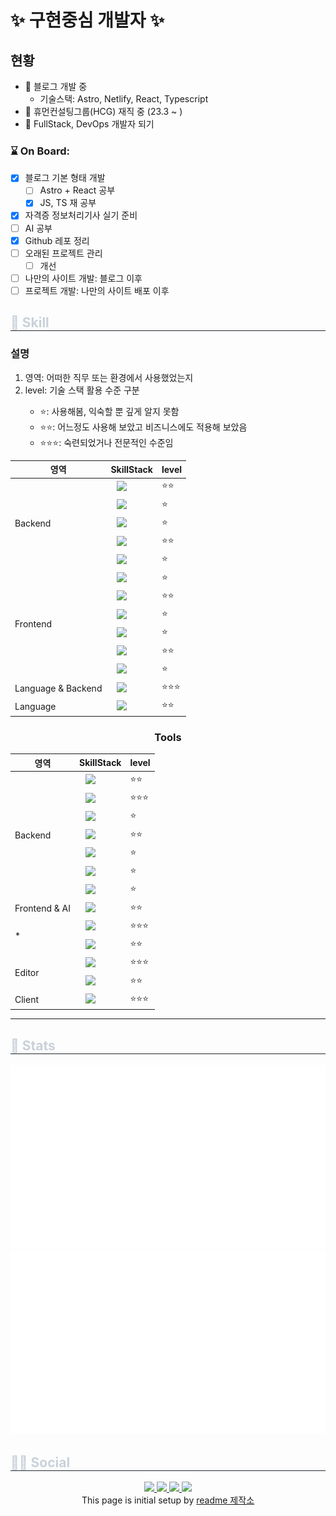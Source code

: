 <!--
**adasey/adasey** is a ✨ _special_ ✨ repository because its `README.md` (this file) appears on your GitHub profile.

Here are some ideas to get you started:

- 🔭 I’m currently working on ...
- 🌱 I’m currently learning ...
- 👯 I’m looking to collaborate on ...
- 🤔 I’m looking for help with ...
- 💬 Ask me about ...
- 📫 How to reach me: ...
- 😄 Pronouns: ...
- ⚡ Fun fact: ...
-->

# ✨ 구현중심 개발자 ✨
## 현황
- 🔭 블로그 개발 중
  - 기술스택: Astro, Netlify, React, Typescript
- 🏢 휴먼컨설팅그룹(HCG) 재직 중 (23.3 ~ )
- 🌱 FullStack, DevOps 개발자 되기

### ⌛️ On Board:
- [x] 블로그 기본 형태 개발
  - [ ] Astro + React 공부
  - [x] JS, TS 재 공부
- [x] 자격증 정보처리기사 실기 준비
- [ ] AI 공부
- [x] Github 레포 정리
- [ ] 오래된 프로젝트 관리
  - [ ] 개선
- [ ] 나만의 사이트 개발: 블로그 이후
- [ ] 프로젝트 개발: 나만의 사이트 배포 이후

<div>
  <h2 style="border-bottom: 1px solid #21262d; color: #c9d1d9;"> 🌟 Skill </h2>
  <div>
    <h3>설명</h3>
    <div>
      <ol>
        <li>영역: 어떠한 직무 또는 환경에서 사용했었는지</li>
        <li>level: 기술 스택 활용 수준 구분</li>
        <ul>
          <li>⭐: 사용해봄, 익숙할 뿐 깊게 알지 못함</li>
          <li>⭐⭐: 어느정도 사용해 보았고 비즈니스에도 적용해 보았음</li>
          <li>⭐⭐⭐: 숙련되었거나 전문적인 수준임</li>
        </ul>
      </ol>
    </div>
  </div>
  <div align="center">
    <table>
      <thead>
        <th>영역</th><th>SkillStack</th><th>level</th>
      </thead>
      <tbody>
        <tr>
          <td rowspan="5">Backend</td>
          <td>
            <img src="https://img.shields.io/badge/SpringFramework-6DB33F?style=flat-square&logo=Spring&logoColor=white" style="height : auto; margin-left : 10px; margin-right : 10px;"/>
          </td>
          <td>⭐⭐</td>
        </tr>
        <tr>
          <td>
            <img src="https://img.shields.io/badge/MyBatis-000000?style=flat-square" style="height : auto; margin-left : 10px; margin-right : 10px;"/>
          </td>
          <td>⭐</td>
        </tr>
        <tr>
          <td>
            <img src="https://img.shields.io/badge/QueryDSL-000000?style=flat-square" style="height : auto; margin-left : 10px; margin-right : 10px;"/>
          </td>
          <td>⭐</td>
        </tr>
        <tr>
          <td>
            <img src="https://img.shields.io/badge/OracleDB-F80000?style=flat-square" style="height : auto; margin-left : 10px; margin-right : 10px;"/>
          </td>
          <td>⭐⭐</td>
        </tr>
        <tr>
          <td>
            <img src="https://img.shields.io/badge/MySQL-4479A1?style=flat-square&logo=MySQL&logoColor=white" style="height : auto; margin-left : 10px; margin-right : 10px;"/>
          </td>
          <td>⭐</td>
        </tr>
        <tr>
          <td rowspan="6">Frontend</td>
          <td>
            <img src="https://img.shields.io/badge/Astro-BC52EE?style=flat-square&logo=astro&logoColor=white" style="height : auto; margin-left : 10px; margin-right : 10px;"/>
          </td>
          <td>⭐</td>
        </tr>
        <tr>
          <td>
            <img src="https://img.shields.io/badge/HTML5-E34F26?style=flat-square&logo=HTML5&logoColor=white" style="height : auto; margin-left : 10px; margin-right : 10px;"/>
          </td>
          <td>⭐⭐</td>
        </tr>
        <tr>
          <td>
            <img src="https://img.shields.io/badge/CSS3-1572B6?style=flat-square&logo=CSS3&logoColor=white" style="height : auto; margin-left : 10px; margin-right : 10px;"/>
          </td>
          <td>⭐</td>
        </tr>
        <tr>
          <td>
            <img src="https://img.shields.io/badge/React-61DAFB?style=flat-square&logo=react&logoColor=white" style="height : auto; margin-left : 10px; margin-right : 10px;"/>
          </td>
          <td>⭐</td>
        </tr>
        <tr>
          <td>
            <img src="https://img.shields.io/badge/Javascript-F7DF1E?style=flat-square&logo=JavaScript&logoColor=white" style="height : auto; margin-left : 10px; margin-right : 10px;"/></a>&nbsp;
          </td>
          <td>⭐⭐</td>
        </tr>
        <tr>
          <td>
            <img src="https://img.shields.io/badge/Typescript-3178C6?style=flat-square&logo=TypeScript&logoColor=white" style="height : auto; margin-left : 10px; margin-right : 10px;"/>
          </td>
          <td>⭐</td>
        </tr>
        <tr>
          <td>Language & Backend</td>
          <td>
            <img src="https://img.shields.io/badge/Java-000000?style=flat-square&logo=OpenJDK&logoColor=red" style="height : auto; margin-left : 10px; margin-right : 10px;"/>
          </td>
          <td>⭐⭐⭐</td>
        </tr>
        <tr>
          <td>Language</td>
          <td>
            <img src="https://img.shields.io/badge/Python-3776AB?style=flat-square&logo=python&logoColor=F7DF1E" style="height : auto; margin-left : 10px; margin-right : 10px;"/>
          </td>
          <td>⭐⭐</td>
        </tr>
      </tbody>
    </table>
    <span>
      <h3>Tools</h3>
      <table>
        <thead>
          <th>영역</th><th>SkillStack</th><th>level</th>
        </thead>
        <tbody>
          <tr>
            <td rowspan="7">Backend</td>
            <td>
              <img src="https://img.shields.io/badge/DBeaver-382923?style=flat-square&logo=dbeaver&logoColor=white" style="height : auto; margin-left : 10px; margin-right : 10px;"/>
            </td>
            <td>⭐⭐</td>
          </tr>
          <tr>
            <td>
              <img src="https://img.shields.io/badge/Intellij-3027FF?style=flat-square&logo=intellijidea&logoColor=black" style="height : auto; margin-left : 10px; margin-right : 10px;"/>
            </td>
            <td>⭐⭐⭐</td>
          </tr>
          <tr>
            <td>
              <img src="https://img.shields.io/badge/Docker-2496ED?style=flat-square&logo=docker&logoColor=white" style="height : auto; margin-left : 10px; margin-right : 10px;"/>
            </td>
            <td>⭐</td>
          </tr>
          <tr>
            <td>
              <img src="https://img.shields.io/badge/SVN-3E7FC1?style=flat-square" style="height : auto; margin-left : 10px; margin-right : 10px;"/>
            </td>
            <td>⭐⭐</td>
          </tr>
          <tr>
            <td>
              <img src="https://img.shields.io/badge/Amazonec2-FF9900?style=flat-square&logo=amazonec2&logoColor=white" style="height : auto; margin-left : 10px; margin-right : 10px;"/>
            </td>
            <td>⭐</td>
          </tr>
          <tr>
            <td>
              <img src="https://img.shields.io/badge/Netlify-00C7B7?style=flat-square&logo=netlify&logoColor=black" style="height : auto; margin-left : 10px; margin-right : 10px;"/>
            </td>
            <td>⭐</td>
          </tr>
          <tr>
            <td>
              <img src="https://img.shields.io/badge/OCI-EC1C24?style=flat-square" style="height : auto; margin-left : 10px; margin-right : 10px;"/>
            </td>
            <td>⭐</td>
          </tr>
          <tr>
            <td>Frontend & AI</td>
            <td>
              <img src="https://img.shields.io/badge/VSCode-3B99FC?style=flat-square" style="height : auto; margin-left : 10px; margin-right : 10px;"/>
            </td>
            <td>⭐⭐</td>
          </tr>
          <tr>
            <td rowspan="2">*</td>
            <td>
              <img src="https://img.shields.io/badge/Git-F05032?style=flat-square&logo=git&logoColor=white" style="height : auto; margin-left : 10px; margin-right : 10px;"/>
            </td>
            <td>⭐⭐⭐</td>
          </tr>
          <tr>
            <td>
              <img src="https://img.shields.io/badge/Github-000000?style=flat-square&logo=github&logoColor=white" style="height : auto; margin-left : 10px; margin-right : 10px;"/>
            </td>
            <td>⭐⭐</td>
          </tr>
          <tr>
            <td rowspan="2">Editor</td>
            <td>
              <img src="https://img.shields.io/badge/Obsidian-111100?style=flat-square&logo=obsidian&logoColor=violet" style="height : auto; margin-left : 10px; margin-right : 10px;"/>
            </td>
            <td>⭐⭐⭐</td>
          </tr>
          <tr>
            <td>
              <img src="https://img.shields.io/badge/Editplus-E12F1F?style=flat-square" style="height : auto; margin-left : 10px; margin-right : 10px;"/>
            </td>
            <td>⭐⭐</td>
          </tr>
          <tr>
            <td>Client</td>
            <td>
              <img src="https://img.shields.io/badge/Putty-1111FF?style=flat-square" style="height : auto; margin-left : 10px; margin-right : 10px;"/>
            </td>
            <td>⭐⭐⭐</td>
          </tr>
        </tbody>
      </table>
    </span>
  </div>
</div>

---
<div style="text-align: left;">
  <h2 style="border-bottom: 1px solid #21262d; color: #c9d1d9;"> 🏅 Stats </h2>
  <div align="center"> 
    <img src="https://raw.githubusercontent.com/DeJavLius/github-stats-apply/master/generated/overview.svg#gh-dark-mode-only" />
    <img src="https://raw.githubusercontent.com/DeJavLius/github-stats-apply/master/generated/languages.svg#gh-dark-mode-only" />
  </div>
</div>

<div style="text-align: left;">
  <h2 style="border-bottom: 1px solid #21262d; color: #c9d1d9;"> 🧑‍💻 Social </h2>
  <div align="center"> 
    <a href='https://link-devlog.netlify.app/blog/'> 
      <img src="https://img.shields.io/badge/Astro-BC52EE?style=for-the-badge&logo=astro&logoColor=white&link=https://link-devlog.netlify.app/blog/"> 
    </a>
    <a href="https://blog.naver.com/lmo9903"> 
      <img src="https://img.shields.io/badge/Naver-03C75A?style=for-the-badge&logo=Naver&logoColor=white&link=https://blog.naver.com/lmo9903" />
    </a>
    <a href="https://peppered-estimate-067.notion.site/8221936c847c4511b5151df5495a8f32"> 
      <img src="https://img.shields.io/badge/Notion-000000?style=for-the-badge&logo=Notion&logoColor=white&link=https://peppered-estimate-067.notion.site/8221936c847c4511b5151df5495a8f32"> 
    </a>
    <a href="mailto:lmo9903@gmail.com"> 
      <img src="https://img.shields.io/badge/Gmail-EA4335?style=for-the-badge&logo=Gmail&logoColor=white&link=mailto:lmo9903@gmail.com" /> 
    </a>
  </div>
</div>

<div align="center">
  This page is initial setup by 
  <a href="https://github-profile-readme-editor.netlify.app/">
    readme 제작소
  </a>
</div>
